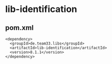 # lib-identification

## pom.xml

    <dependency>
      <groupId>de.team33.libs</groupId>
      <artifactId>lib-identification</artifactId>
      <version>8.1.1</version>
    </dependency>